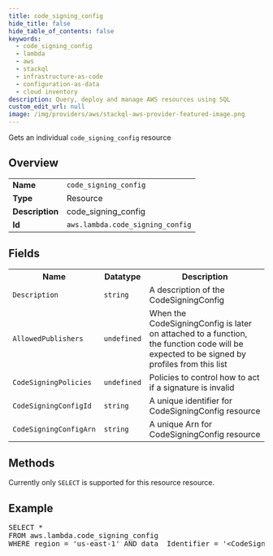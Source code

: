 ```yaml
---
title: code_signing_config
hide_title: false
hide_table_of_contents: false
keywords:
  - code_signing_config
  - lambda
  - aws
  - stackql
  - infrastructure-as-code
  - configuration-as-data
  - cloud inventory
description: Query, deploy and manage AWS resources using SQL
custom_edit_url: null
image: /img/providers/aws/stackql-aws-provider-featured-image.png
---
```

Gets an individual <code>code_signing_config</code> resource

## Overview
<table><tbody>
<tr><td><b>Name</b></td><td><code>code_signing_config</code></td></tr>
<tr><td><b>Type</b></td><td>Resource</td></tr>
<tr><td><b>Description</b></td><td>code_signing_config</td></tr>
<tr><td><b>Id</b></td><td><code>aws.lambda.code_signing_config</code></td></tr>
</tbody></table>

## Fields
<table><tbody>
<tr><th>Name</th><th>Datatype</th><th>Description</th></tr>
<tr><td><code>Description</code></td><td><code>string</code></td><td>A description of the CodeSigningConfig</td></tr>
<tr><td><code>AllowedPublishers</code></td><td><code>undefined</code></td><td>When the CodeSigningConfig is later on attached to a function, the function code will be expected to be signed by profiles from this list</td></tr>
<tr><td><code>CodeSigningPolicies</code></td><td><code>undefined</code></td><td>Policies to control how to act if a signature is invalid</td></tr>
<tr><td><code>CodeSigningConfigId</code></td><td><code>string</code></td><td>A unique identifier for CodeSigningConfig resource</td></tr>
<tr><td><code>CodeSigningConfigArn</code></td><td><code>string</code></td><td>A unique Arn for CodeSigningConfig resource</td></tr>

</tbody></table>

## Methods
Currently only <code>SELECT</code> is supported for this resource resource.

## Example
<pre>
SELECT * 
FROM aws.lambda.code_signing_config
WHERE region = 'us-east-1' AND data__Identifier = '&lt;CodeSigningConfigArn&gt;'
</pre>
